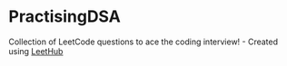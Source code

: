 # PractisingDSA
Collection of LeetCode questions to ace the coding interview! - Created using [LeetHub](https://github.com/QasimWani/LeetHub)
